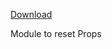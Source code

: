 [Download](https://raw.githubusercontent.com/TheWildJames/simple_resetprops/refs/heads/main/module.zip)

Module to reset Props
